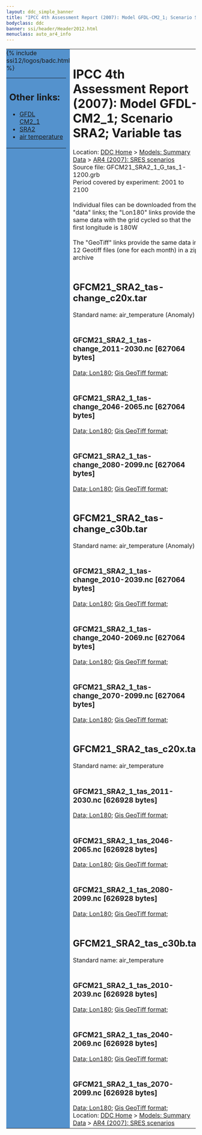 ```yaml
---
layout: ddc_simple_banner
title: "IPCC 4th Assessment Report (2007): Model GFDL-CM2_1; Scenario SRA2; Variable tas"
bodyclass: ddc
banner: ssi/header/Header2012.html
menuclass: auto_ar4_info
---
```



<table width="100%" border="0" cellspacing="0" cellpadding="0" style="border-collapse: collapse;">
<tr style="margin:0;padding:0;border:0;">
<td style="margin:0;padding:0;border:0;height:1pt;width:150pt;background:#5492CD;" valign="top" >

<div id="lh-col2" class="auto_ar4_info">
<table class="menumain" bgcolor="#5492CD" cellspacing="0" width="100%" border="0">
<tr><td>
<h2> Other links:</h2>
<ul>
<li><a href="/auto/ar4/model-GFDL-CM2_1.html">GFDL<br/>CM2_1</a></li>
<li><a href="/auto/ar4/scenario-SRA2.html">SRA2</a></li>
<li><a href="/auto/ar4/var-air_temperature.html">air temperature</a></li>
</ul>
</td></tr>
{% include ssi12/logos/badc.html %}
</table>
</div>
</td>
<td><h1>IPCC 4th Assessment Report (2007): Model GFDL-CM2_1; Scenario SRA2; Variable tas</h1>

<!-- Breadcrumb1 -->
<div id="breadcrumb1" align="left">
Location: <a href="/index.html">DDC Home</a> > <a href="/sim/gcm_clim/">Models: Summary Data</a>
> <a href="/sim/gcm_clim/SRES_AR4/index.html">AR4 (2007): SRES scenarios</a>
</div>
<!-- End of Breadcrumb1 -->Source file: GFCM21_SRA2_1_G_tas_1-1200.grb
<br/>
Period covered by experiment: 2001 to 2100<br/>
<br/>Individual files can be downloaded from the "data" links; the "Lon180" links provide the same data
         with the grid cycled so that the first longitude is 180W<br/>
<br/>The "GeoTiff" links provide the same data in 12 Geotiff files (one for each month)
          in a zip archive<br/>
<br/><h2>GFCM21_SRA2_tas-change_c20x.tar</h2>
Standard name: air_temperature (Anomaly)<br>
<br/><h3>GFCM21_SRA2_1_tas-change_2011-2030.nc [627064 bytes]</h3>
<a href="/cgi-bin/downl/ar4_nc/tas/GFCM21_SRA2_1_tas-change_2011-2030.nc">Data; </a><a href="/cgi-bin/downl/ar4_nc/tas/GFCM21_SRA2_1_tas-change_2011-2030.cyto180.nc"> Lon180</a>; <a href="/cgi-bin/downl/ar4_tif/tas/GFCM21_SRA2_1_tas-change_2011-2030.zip">Gis GeoTiff format; </a><br/>
<br/><h3>GFCM21_SRA2_1_tas-change_2046-2065.nc [627064 bytes]</h3>
<a href="/cgi-bin/downl/ar4_nc/tas/GFCM21_SRA2_1_tas-change_2046-2065.nc">Data; </a><a href="/cgi-bin/downl/ar4_nc/tas/GFCM21_SRA2_1_tas-change_2046-2065.cyto180.nc"> Lon180</a>; <a href="/cgi-bin/downl/ar4_tif/tas/GFCM21_SRA2_1_tas-change_2046-2065.zip">Gis GeoTiff format; </a><br/>
<br/><h3>GFCM21_SRA2_1_tas-change_2080-2099.nc [627064 bytes]</h3>
<a href="/cgi-bin/downl/ar4_nc/tas/GFCM21_SRA2_1_tas-change_2080-2099.nc">Data; </a><a href="/cgi-bin/downl/ar4_nc/tas/GFCM21_SRA2_1_tas-change_2080-2099.cyto180.nc"> Lon180</a>; <a href="/cgi-bin/downl/ar4_tif/tas/GFCM21_SRA2_1_tas-change_2080-2099.zip">Gis GeoTiff format; </a><br/>
<br/><h2>GFCM21_SRA2_tas-change_c30b.tar</h2>
Standard name: air_temperature (Anomaly)<br>
<br/><h3>GFCM21_SRA2_1_tas-change_2010-2039.nc [627064 bytes]</h3>
<a href="/cgi-bin/downl/ar4_nc/tas/GFCM21_SRA2_1_tas-change_2010-2039.nc">Data; </a><a href="/cgi-bin/downl/ar4_nc/tas/GFCM21_SRA2_1_tas-change_2010-2039.cyto180.nc"> Lon180</a>; <a href="/cgi-bin/downl/ar4_tif/tas/GFCM21_SRA2_1_tas-change_2010-2039.zip">Gis GeoTiff format; </a><br/>
<br/><h3>GFCM21_SRA2_1_tas-change_2040-2069.nc [627064 bytes]</h3>
<a href="/cgi-bin/downl/ar4_nc/tas/GFCM21_SRA2_1_tas-change_2040-2069.nc">Data; </a><a href="/cgi-bin/downl/ar4_nc/tas/GFCM21_SRA2_1_tas-change_2040-2069.cyto180.nc"> Lon180</a>; <a href="/cgi-bin/downl/ar4_tif/tas/GFCM21_SRA2_1_tas-change_2040-2069.zip">Gis GeoTiff format; </a><br/>
<br/><h3>GFCM21_SRA2_1_tas-change_2070-2099.nc [627064 bytes]</h3>
<a href="/cgi-bin/downl/ar4_nc/tas/GFCM21_SRA2_1_tas-change_2070-2099.nc">Data; </a><a href="/cgi-bin/downl/ar4_nc/tas/GFCM21_SRA2_1_tas-change_2070-2099.cyto180.nc"> Lon180</a>; <a href="/cgi-bin/downl/ar4_tif/tas/GFCM21_SRA2_1_tas-change_2070-2099.zip">Gis GeoTiff format; </a><br/>
<br/><h2>GFCM21_SRA2_tas_c20x.tar</h2>
Standard name: air_temperature<br>
<br/><h3>GFCM21_SRA2_1_tas_2011-2030.nc [626928 bytes]</h3>
<a href="/cgi-bin/downl/ar4_nc/tas/GFCM21_SRA2_1_tas_2011-2030.nc">Data; </a><a href="/cgi-bin/downl/ar4_nc/tas/GFCM21_SRA2_1_tas_2011-2030.cyto180.nc"> Lon180</a>; <a href="/cgi-bin/downl/ar4_tif/tas/GFCM21_SRA2_1_tas_2011-2030.zip">Gis GeoTiff format; </a><br/>
<br/><h3>GFCM21_SRA2_1_tas_2046-2065.nc [626928 bytes]</h3>
<a href="/cgi-bin/downl/ar4_nc/tas/GFCM21_SRA2_1_tas_2046-2065.nc">Data; </a><a href="/cgi-bin/downl/ar4_nc/tas/GFCM21_SRA2_1_tas_2046-2065.cyto180.nc"> Lon180</a>; <a href="/cgi-bin/downl/ar4_tif/tas/GFCM21_SRA2_1_tas_2046-2065.zip">Gis GeoTiff format; </a><br/>
<br/><h3>GFCM21_SRA2_1_tas_2080-2099.nc [626928 bytes]</h3>
<a href="/cgi-bin/downl/ar4_nc/tas/GFCM21_SRA2_1_tas_2080-2099.nc">Data; </a><a href="/cgi-bin/downl/ar4_nc/tas/GFCM21_SRA2_1_tas_2080-2099.cyto180.nc"> Lon180</a>; <a href="/cgi-bin/downl/ar4_tif/tas/GFCM21_SRA2_1_tas_2080-2099.zip">Gis GeoTiff format; </a><br/>
<br/><h2>GFCM21_SRA2_tas_c30b.tar</h2>
Standard name: air_temperature<br>
<br/><h3>GFCM21_SRA2_1_tas_2010-2039.nc [626928 bytes]</h3>
<a href="/cgi-bin/downl/ar4_nc/tas/GFCM21_SRA2_1_tas_2010-2039.nc">Data; </a><a href="/cgi-bin/downl/ar4_nc/tas/GFCM21_SRA2_1_tas_2010-2039.cyto180.nc"> Lon180</a>; <a href="/cgi-bin/downl/ar4_tif/tas/GFCM21_SRA2_1_tas_2010-2039.zip">Gis GeoTiff format; </a><br/>
<br/><h3>GFCM21_SRA2_1_tas_2040-2069.nc [626928 bytes]</h3>
<a href="/cgi-bin/downl/ar4_nc/tas/GFCM21_SRA2_1_tas_2040-2069.nc">Data; </a><a href="/cgi-bin/downl/ar4_nc/tas/GFCM21_SRA2_1_tas_2040-2069.cyto180.nc"> Lon180</a>; <a href="/cgi-bin/downl/ar4_tif/tas/GFCM21_SRA2_1_tas_2040-2069.zip">Gis GeoTiff format; </a><br/>
<br/><h3>GFCM21_SRA2_1_tas_2070-2099.nc [626928 bytes]</h3>
<a href="/cgi-bin/downl/ar4_nc/tas/GFCM21_SRA2_1_tas_2070-2099.nc">Data; </a><a href="/cgi-bin/downl/ar4_nc/tas/GFCM21_SRA2_1_tas_2070-2099.cyto180.nc"> Lon180</a>; <a href="/cgi-bin/downl/ar4_tif/tas/GFCM21_SRA2_1_tas_2070-2099.zip">Gis GeoTiff format; </a><br/>
<!-- Breadcrumb2 -->
<div id="breadcrumb2" align="left">
Location: <a href="/index.html">DDC Home</a> > <a href="/sim/gcm_clim/">Models: Summary Data</a>
> <a href="/sim/gcm_clim/SRES_AR4/index.html">AR4 (2007): SRES scenarios</a>
</div>
<!-- End of Breadcrumb2 --></td></tr></table>
